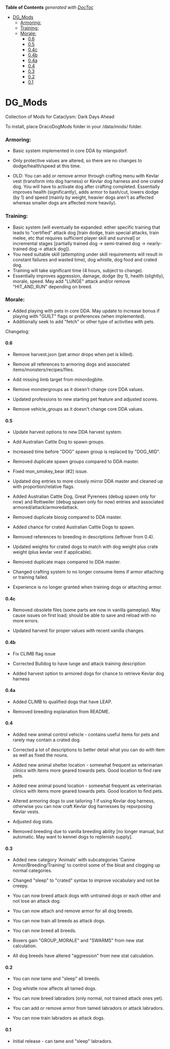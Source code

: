 <!-- START doctoc generated TOC please keep comment here to allow auto update -->
<!-- DON'T EDIT THIS SECTION, INSTEAD RE-RUN doctoc TO UPDATE -->
**Table of Contents**  *generated with [DocToc](https://github.com/thlorenz/doctoc)*

- [DG_Mods](#dg_mods)
    - [Armoring:](#armoring)
    - [Training:](#training)
    - [Morale:](#morale)
      - [0.6](#06)
      - [0.5](#05)
      - [0.4c](#04c)
      - [0.4b](#04b)
      - [0.4a](#04a)
      - [0.4](#04)
      - [0.3](#03)
      - [0.2](#02)
      - [0.1](#01)

<!-- END doctoc generated TOC please keep comment here to allow auto update -->

# DG_Mods
Collection of Mods for Cataclysm: Dark Days Ahead

To install, place DracoDogMods folder in your /data/mods/ folder.

### Armoring:
* Basic system implemented in core DDA by mlangsdorf.
* Only protective values are altered, so there are no changes to dodge/health/speed at this time.

* OLD: You can add or remove armor through crafting menu with Kevlar vest (transform into dog harness) or Kevlar dog harness and one crated dog. You will have to activate dog after crafting completed. Essentially improves health (significantly), adds armor to bash/cut, lowers dodge (by 1) and speed (mainly by weight, heavier dogs aren't as affected whereas smaller dogs are affected more heavily).

### Training:
* Basic system (will eventually be expanded: either specific training that leads to "certified" attack dog [train dodge, train special attacks, train melee, etc that requires sufficient player skill and survival] or incremental stages [partially trained dog -> semi-trained dog -> nearly-trained dog -> attack dog]).
* You need suitable skill (attempting under skill requirements will result in constant failures and wasted time), dog whistle, dog food and crated dog.
* Training will take significant time (4 hours, subject to change).
* Essentially improves aggression, damage, dodge (by 1), health (slightly), morale, speed. May add "LUNGE" attack and/or remove "HIT_AND_RUN" depending on breed.

### Morale:
* Added playing with pets in core DDA. May update to increase bonus if playing with "GUILT" flags or preferences (when implemented).
* Additionally seek to add "fetch" or other type of activities with pets.

Changelog:

#### 0.6

- Remove harvest.json (pet armor drops when pet is killed).

- Remove all references to armoring dogs and associated items/monsters/recipes/files.

- Add missing limb target from minordogbite.

- Remove monstergroups as it doesn't change core DDA values.

- Updated professions to new starting pet feature and adjusted scores.

- Remove vehicle_groups as it doesn't change core DDA values.

#### 0.5

- Update harvest options to new DDA harvest system.

- Add Australian Cattle Dog to spawn groups.

- Increased time before "DOG" spawn group is replaced by "DOG_MID".

- Removed duplicate spawn groups compared to DDA master.

- Fixed mon_smokey_bear (#2) issue.

- Updated dog entries to more closely mirror DDA master and cleaned up with proportion/relative flags.

- Added Australian Cattle Dog, Great Pyrenees (debug spawn only for now) and Rottweiler (debug spawn only for now) entries and associated armored/attack/armoredattack.

- Removed duplicate biosig compared to DDA master.

- Added chance for crated Australian Cattle Dogs to spawn.

- Removed references to breeding in descriptions (leftover from 0.4).

- Updated weights for crated dogs to match with dog weight plus crate weight (plus kevlar vest if applicable).

- Removed duplicate maps compared to DDA master.

- Changed crafting system to no longer consume items if armor attaching or training failed.

- Experience is no longer granted when training dogs or attaching armor.

#### 0.4c

- Removed obsolete files (some parts are now in vanilla gameplay). May cause issues on first load; should be able to save and reload with no more errors.

- Updated harvest for proper values with recent vanilla changes.

#### 0.4b

- Fix CLIMB flag issue

- Corrected Bulldog to have lunge and attack training description

- Added harvest option to armored dogs for chance to retrieve Kevlar dog harness

#### 0.4a

- Added CLIMB to qualified dogs that have LEAP.

- Removed breeding explanation from README.

#### 0.4

- Added new animal control vehicle - contains useful items for pets and rarely may contain a crated dog.

- Corrected a lot of descriptions to better detail what you can do with item as well as fixed the nouns.

- Added new animal shelter location - somewhat frequent as veterinarian clinics with items more geared towards pets. Good location to find rare pets.

- Added new animal pound location - somewhat frequent as veterinarian clinics with items more geared towards pets. Good location to find pets.

- Altered armoring dogs to use tailoring 1 if using Kevlar dog harness, otherwise you can now craft Kevlar dog harnesses by repurposing Kevlar vests.

- Adjusted dog stats.

- Removed breeding due to vanilla breeding ability [no longer manual, but automatic. May want to kennel dogs to replenish supply].

#### 0.3

- Added new category 'Animals' with subcategories 'Canine Armor/Breeding/Training'
to control some of the bloat and clogging up normal categories.

- Changed "sleep" to "crated" syntax to improve vocabulary and not be creepy.

- You can now breed attack dogs with untrained dogs or each other and not lose an attack dog.

- You can now attach and remove armor for all dog breeds.

- You can now train all breeds as attack dogs.

- You can now breed all breeds.

- Boxers gain "GROUP_MORALE" and "SWARMS" from new stat calculation.

- All dog breeds have altered "aggression" from new stat calculation.

#### 0.2

- You can now tame and "sleep" all breeds.

- Dog whistle now affects all tamed dogs.

- You can now breed labradors (only normal, not trained attack ones yet).

- You can add or remove armor from tamed labradors or attack labradors.

- You can now train labradors as attack dogs.

#### 0.1

- Initial release - can tame and "sleep" labradors.